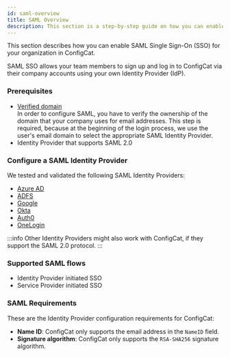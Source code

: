 ```yaml
---
id: saml-overview
title: SAML Overview
description: This section is a step-by-step guide on how you can enable SAML Single Sign-On (SSO) for your organization in ConfigCat.
---
```


This section describes how you can enable SAML Single Sign-On (SSO) for your organization in ConfigCat.

SAML SSO allows your team members to sign up and log in to ConfigCat via their company accounts using your own Identity Provider (IdP).

### Prerequisites
- [Verified domain](/docs/advanced/team-management/domain-verification)  
  In order to configure SAML, you have to verify the ownership of the domain that your company uses for email addresses. This step is required, because at the beginning of the login process, we use the user's email domain to select the appropriate SAML Identity Provider. 
- Identity Provider that supports SAML 2.0

### Configure a SAML Identity Provider

We tested and validated the following SAML Identity Providers:
- [Azure AD](/docs/advanced/team-management/saml/identity-providers/azure-ad)
- [ADFS](/docs/advanced/team-management/saml/identity-providers/adfs)
- [Google](/docs/advanced/team-management/saml/identity-providers/google)
- [Okta](/docs/advanced/team-management/saml/identity-providers/okta)
- [Auth0](/docs/advanced/team-management/saml/identity-providers/auth0)
- [OneLogin](/docs/advanced/team-management/saml/identity-providers/onelogin)

:::info
Other Identity Providers might also work with ConfigCat, if they support the SAML 2.0 protocol.
:::


### Supported SAML flows
  - Identity Provider initiated SSO
  - Service Provider initiated SSO

### SAML Requirements
These are the Identity Provider configuration requirements for ConfigCat:

- **Name ID**: ConfigCat only supports the email address in the `NameID` field.
- **Signature algorithm**: ConfigCat only supports the `RSA-SHA256` signature algorithm.